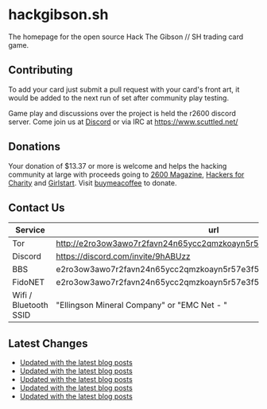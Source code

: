 # hackgibson.sh
The homepage for the open source Hack The Gibson // SH trading card game.


## Contributing

To add your card just submit a pull request with your card's front art, it would be added to the next run of set after community play testing.

Game play and discussions over the project is held the r2600 discord server. Come join us at [Discord](https://discord.com/invite/9hABUzz) or via IRC at https://www.scuttled.net/


## Donations

Your donation of $13.37 or more is welcome and helps the hacking community at large with proceeds going to [2600 Magazine](https://2600.com/), [Hackers for Charity](https://hackersforcharity.org) and [Girlstart](https://girlstart.org).  Visit [buymeacoffee](https://www.buymeacoffee.com/hackgibson.sh) to donate.


## Contact Us

Service | url
-|-
Tor | http://e2ro3ow3awo7r2favn24n65ycc2qmzkoayn5r57e3f56nvjwdcgg32ad.onion
Discord | https://discord.com/invite/9hABUzz
BBS | e2ro3ow3awo7r2favn24n65ycc2qmzkoayn5r57e3f56nvjwdcgg32ad.onion:23
FidoNET | e2ro3ow3awo7r2favn24n65ycc2qmzkoayn5r57e3f56nvjwdcgg32ad.onion:24554
Wifi / Bluetooth SSID | "Ellingson Mineral Company" or "EMC Net - <fidonet address>"

## Latest Changes
<!-- BLOG-POST-LIST:START -->
- [Updated with the latest blog posts](https://github.com/DFW2600/hackgibson.sh/commit/d0822a99c86bad74a6409f94e323100b6e7734ee)
- [Updated with the latest blog posts](https://github.com/DFW2600/hackgibson.sh/commit/610d01f1b9dd1f6e48ee8f56c9bc575015df4c5b)
- [Updated with the latest blog posts](https://github.com/DFW2600/hackgibson.sh/commit/8e4f9885ac3a1f34fea967c799c9ce3cd97d2d2a)
- [Updated with the latest blog posts](https://github.com/DFW2600/hackgibson.sh/commit/067cc286ca6f3e482be2e9b71fe573771c9ca6e2)
- [Updated with the latest blog posts](https://github.com/DFW2600/hackgibson.sh/commit/2071426197698772c5583ff501bec378d78bbbf9)
<!-- BLOG-POST-LIST:END -->
